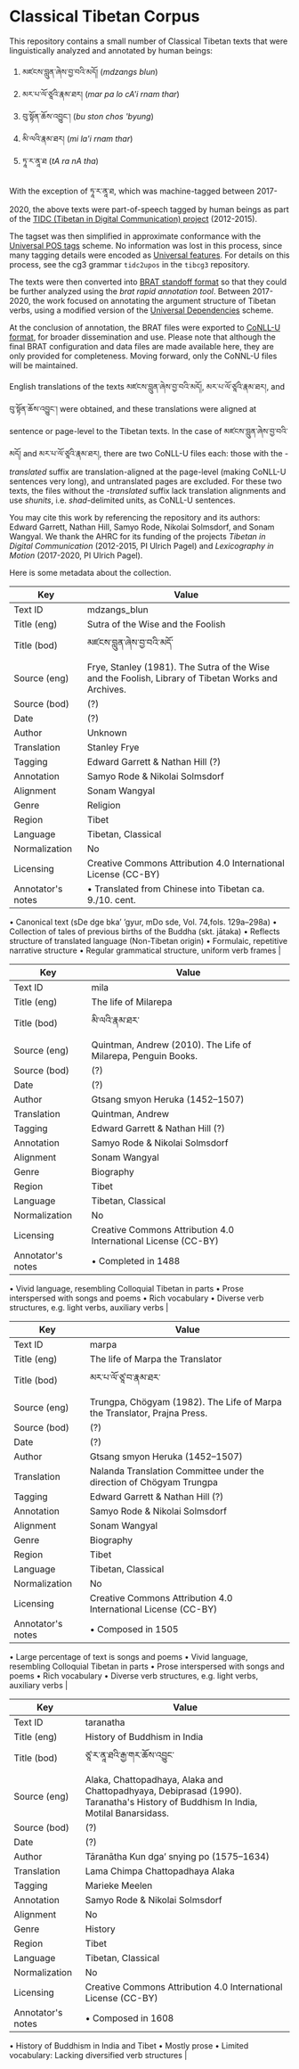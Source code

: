 # Classical Tibetan Corpus
This repository contains a small number of Classical Tibetan texts that were linguistically analyzed and annotated by human beings:

1. མཛངས་བླུན་ཞེས་བྱ་བའི་མདོ། (_mdzangs blun_)
1. མར་པ་ལོ་ཙཱའི་རྣམ་ཐར། (_mar pa lo cA'i rnam thar_)
1. བུ་སྟོན་ཆོས་འབྱུང་། (_bu ston chos 'byung_)
1. མི་ལའི་རྣམ་ཐར། (_mi la'i rnam thar_)
1. ཏཱ་ར་ནཱ་ཐ (_tA ra nA tha_)

With the exception of ཏཱ་ར་ནཱ་ཐ, which was machine-tagged between 2017-2020, the above texts were part-of-speech tagged by human beings as part of the [TIDC (Tibetan in Digital Communication) project](https://www.soas.ac.uk/cia/tibetanstudies/tibetan-in-digital-communications/) (2012-2015).

The tagset was then simplified in approximate conformance with the [Universal POS tags](https://universaldependencies.org/u/pos/all.html) scheme. No information was lost in this process, since many tagging details were encoded as [Universal features](https://universaldependencies.org/u/feat/index.html). For details on this process, see the cg3 grammar ```tidc2upos``` in the `tibcg3` repository.

The texts were then converted into [BRAT standoff format](https://brat.nlplab.org/) so that they could be further analyzed using the _brat rapid annotation tool_. Between 2017-2020, the work focused on annotating the argument structure of Tibetan verbs, using a modified version of the [Universal Dependencies](https://universaldependencies.org/u/dep/all.html) scheme.

At the conclusion of annotation, the BRAT files were exported to [CoNLL-U format](https://universaldependencies.org/format.html), for broader dissemination and use. Please note that although the final BRAT configuration and data files are made available here, they are only provided for completeness. Moving forward, only the CoNNL-U files will be maintained.

English translations of the texts མཛངས་བླུན་ཞེས་བྱ་བའི་མདོ།, མར་པ་ལོ་ཙཱའི་རྣམ་ཐར།, and བུ་སྟོན་ཆོས་འབྱུང་། were obtained, and these translations were aligned at sentence or page-level to the Tibetan texts. In the case of མཛངས་བླུན་ཞེས་བྱ་བའི་མདོ། and མར་པ་ལོ་ཙཱའི་རྣམ་ཐར།, there are two CoNLL-U files each: those with the _-translated_ suffix are translation-aligned at the page-level (making CoNLL-U sentences very long), and untranslated pages are excluded. For these two texts, the files without the _-translated_ suffix lack translation alignments and use _shunits_, i.e. _shad_-delimited units, as CoNLL-U sentences.

You may cite this work by referencing the repository and its authors: Edward Garrett, Nathan Hill, Samyo Rode, Nikolai Solmsdorf, and Sonam Wangyal. We thank the AHRC for its funding of the projects _Tibetan in Digital Communication_ (2012-2015, PI Ulrich Pagel) and _Lexicography in Motion_ (2017-2020, PI Ulrich Pagel).

Here is some metadata about the collection.

| Key | Value |
| ------------- | ------------- |
| Text ID | mdzangs_blun |
| Title (eng) | Sutra of the Wise and the Foolish |
| Title (bod) | མཛངས་བླུན་ཞེས་བྱ་བའི་མདོ་ |
| Source (eng) | Frye, Stanley (1981). The Sutra of the Wise and the Foolish, Library of Tibetan Works and Archives. |
| Source (bod) | (?) |
| Date | (?) |
| Author | Unknown |
| Translation | Stanley Frye |
| Tagging | Edward Garrett & Nathan Hill (?) |
| Annotation | Samyo Rode & Nikolai Solmsdorf |
| Alignment | Sonam Wangyal |
| Genre | Religion |
| Region | Tibet |
| Language | Tibetan, Classical |
| Normalization | No |
| Licensing | Creative Commons Attribution 4.0 International License (CC-BY) |
| Annotator's notes | •	Translated from Chinese into Tibetan ca. 9./10. cent.
•	Canonical text (sDe dge bka’ ’gyur, mDo sde, Vol. 74,fols. 129a–298a)
•	Collection of tales of previous births of the Buddha (skt. jātaka)
•	Reflects structure of translated language (Non-Tibetan origin)
•	Formulaic, repetitive narrative structure
•	Regular grammatical structure, uniform verb frames |

| Key | Value |
| ------------- | ------------- |
| Text ID | mila |
| Title (eng) | The life of Milarepa |
| Title (bod) | མི་ལའི་རྣམ་ཐར་ |
| Source (eng) | Quintman, Andrew (2010). The Life of Milarepa, Penguin Books. |
| Source (bod) | (?) |
| Date | (?) |
| Author | Gtsang smyon Heruka (1452–1507) |
| Translation | Quintman, Andrew |
| Tagging | Edward Garrett & Nathan Hill (?) |
| Annotation | Samyo Rode & Nikolai Solmsdorf |
| Alignment | Sonam Wangyal |
| Genre | Biography |
| Region | Tibet |
| Language | Tibetan, Classical |
| Normalization | No |
| Licensing | Creative Commons Attribution 4.0 International License (CC-BY) |
| Annotator's notes | •	Completed in 1488
•	Vivid language, resembling Colloquial Tibetan in parts
•	Prose interspersed with songs and poems
•	Rich vocabulary
•	Diverse verb structures, e.g. light verbs, auxiliary verbs |

| Key | Value |
| ------------- | ------------- |
| Text ID | marpa |
| Title (eng) | The life of Marpa the Translator |
| Title (bod) | མར་པ་ལོ་ཙཱ་བ་རྣམ་ཐར་ |
| Source (eng) | Trungpa, Chögyam (1982). The Life of Marpa the Translator, Prajna Press. |
| Source (bod) | (?) |
| Date | (?) |
| Author | Gtsang smyon Heruka (1452–1507) |
| Translation | Nalanda Translation Committee under the direction of Chögyam Trungpa |
| Tagging | Edward Garrett & Nathan Hill (?) |
| Annotation | Samyo Rode & Nikolai Solmsdorf |
| Alignment | Sonam Wangyal |
| Genre | Biography |
| Region | Tibet |
| Language | Tibetan, Classical |
| Normalization | No |
| Licensing | Creative Commons Attribution 4.0 International License (CC-BY) |
| Annotator's notes | •	Composed in 1505
•	Large percentage of text is songs and poems
•	Vivid language, resembling Colloquial Tibetan in parts
•	Prose interspersed with songs and poems
•	Rich vocabulary
•	Diverse verb structures, e.g. light verbs, auxiliary verbs |

| Key | Value |
| ------------- | ------------- |
| Text ID | taranatha |
| Title (eng) | History of Buddhism in India |
| Title (bod) | ཙཱ་ར་ནཱ་ཐའི་རྒྱ་གར་ཆོས་འབྱུང་ |
| Source (eng) | Alaka, Chattopadhaya, Alaka and Chattopadhyaya, Debiprasad (1990). Taranatha's History of Buddhism In India, Motilal Banarsidass. |
| Source (bod) | (?) |
| Date | (?) |
| Author | Tāranātha Kun dga’ snying po (1575–1634) |
| Translation | Lama Chimpa Chattopadhaya Alaka |
| Tagging | Marieke Meelen |
| Annotation | Samyo Rode & Nikolai Solmsdorf |
| Alignment | No |
| Genre | History |
| Region | Tibet |
| Language | Tibetan, Classical |
| Normalization | No |
| Licensing | Creative Commons Attribution 4.0 International License (CC-BY) |
| Annotator's notes | •	Composed in 1608
•	History of Buddhism in India and Tibet
•	Mostly prose
•	Limited vocabulary: Lacking diversified verb structures |
